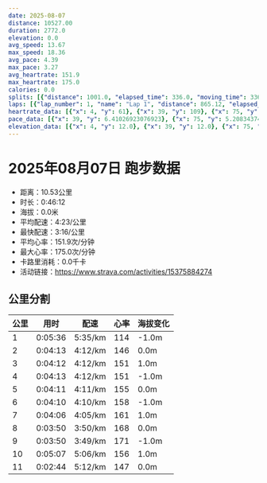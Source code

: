 ```yaml
---
date: 2025-08-07
distance: 10527.00
duration: 2772.0
elevation: 0.0
avg_speed: 13.67
max_speed: 18.36
avg_pace: 4.39
max_pace: 3.27
avg_heartrate: 151.9
max_heartrate: 175.0
calories: 0.0
splits: [{"distance": 1001.0, "elapsed_time": 336.0, "moving_time": 336.0, "average_speed": 2.98, "pace": 5.592852348993288, "average_heartrate": 114.75602409638554, "elevation_difference": -1.0, "split_number": 1}, {"distance": 1002.5, "elapsed_time": 253.0, "moving_time": 253.0, "average_speed": 3.96, "pace": 4.208762626262626, "average_heartrate": 146.80237154150197, "elevation_difference": 0.0, "split_number": 2}, {"distance": 998.0, "elapsed_time": 252.0, "moving_time": 252.0, "average_speed": 3.96, "pace": 4.208762626262626, "average_heartrate": 151.93253968253967, "elevation_difference": 1.0, "split_number": 3}, {"distance": 1001.5, "elapsed_time": 253.0, "moving_time": 253.0, "average_speed": 3.96, "pace": 4.208762626262626, "average_heartrate": 151.7312252964427, "elevation_difference": -1.0, "split_number": 4}, {"distance": 998.5, "elapsed_time": 251.0, "moving_time": 251.0, "average_speed": 3.98, "pace": 4.187613065326633, "average_heartrate": 155.10358565737053, "elevation_difference": 0.0, "split_number": 5}, {"distance": 998.5, "elapsed_time": 250.0, "moving_time": 250.0, "average_speed": 3.99, "pace": 4.177117794486215, "average_heartrate": 158.232, "elevation_difference": -1.0, "split_number": 6}, {"distance": 1003.5, "elapsed_time": 246.0, "moving_time": 246.0, "average_speed": 4.08, "pace": 4.084975490196078, "average_heartrate": 161.0040650406504, "elevation_difference": 1.0, "split_number": 7}, {"distance": 997.5, "elapsed_time": 230.0, "moving_time": 230.0, "average_speed": 4.34, "pace": 3.840253456221198, "average_heartrate": 168.54782608695652, "elevation_difference": 0.0, "split_number": 8}, {"distance": 1000.5, "elapsed_time": 230.0, "moving_time": 230.0, "average_speed": 4.35, "pace": 3.8314252873563217, "average_heartrate": 171.33478260869566, "elevation_difference": -1.0, "split_number": 9}, {"distance": 1001.5, "elapsed_time": 307.0, "moving_time": 307.0, "average_speed": 3.26, "pace": 5.112484662576687, "average_heartrate": 156.3941368078176, "elevation_difference": 1.0, "split_number": 10}, {"distance": 524.0, "elapsed_time": 168.0, "moving_time": 164.0, "average_speed": 3.2, "pace": 5.208343749999999, "average_heartrate": 147.73006134969324, "elevation_difference": 0.0, "split_number": 11}]
laps: [{"lap_number": 1, "name": "Lap 1", "distance": 865.12, "elapsed_time": 300.0, "moving_time": 300.0, "average_speed": 2.88, "pace": 5.787048611111111, "average_heartrate": 110.44444444444444, "max_heartrate": 122, "start_date": "2025-08-07 19:30:24+00:00", "elevation_difference": 0.0}, {"lap_number": 2, "name": "Lap 2", "distance": 5965.52, "elapsed_time": 1500.0, "moving_time": 1500.0, "average_speed": 3.98, "pace": 4.187613065326633, "average_heartrate": 153.375, "max_heartrate": 163, "start_date": "2025-08-07 19:35:26+00:00", "elevation_difference": 2.0}, {"lap_number": 3, "name": "Lap 3", "distance": 781.74, "elapsed_time": 180.0, "moving_time": 180.0, "average_speed": 4.34, "pace": 3.840253456221198, "average_heartrate": 167.125, "max_heartrate": 170, "start_date": "2025-08-07 20:00:26+00:00", "elevation_difference": 0.0}, {"lap_number": 4, "name": "Lap 4", "distance": 778.44, "elapsed_time": 180.0, "moving_time": 180.0, "average_speed": 4.32, "pace": 3.858032407407407, "average_heartrate": 169.57142857142858, "max_heartrate": 171, "start_date": "2025-08-07 20:03:26+00:00", "elevation_difference": 0.0}, {"lap_number": 5, "name": "Lap 5", "distance": 793.36, "elapsed_time": 180.0, "moving_time": 180.0, "average_speed": 4.41, "pace": 3.7792970521541944, "average_heartrate": 172.75, "max_heartrate": 175, "start_date": "2025-08-07 20:06:26+00:00", "elevation_difference": 0.0}, {"lap_number": 6, "name": "Lap 6", "distance": 929.73, "elapsed_time": 300.0, "moving_time": 300.0, "average_speed": 3.1, "pace": 5.376354838709677, "average_heartrate": 152.375, "max_heartrate": 164, "start_date": "2025-08-07 20:09:26+00:00", "elevation_difference": 2.0}, {"lap_number": 7, "name": "Lap 7", "distance": 413.22, "elapsed_time": 141.0, "moving_time": 131.0, "average_speed": 3.15, "pace": 5.291015873015873, "average_heartrate": 146.75, "max_heartrate": 148, "start_date": "2025-08-07 20:14:29+00:00", "elevation_difference": 0.0}]
heartrate_data: [{"x": 4, "y": 61}, {"x": 39, "y": 109}, {"x": 75, "y": 110}, {"x": 112, "y": 119}, {"x": 150, "y": 121}, {"x": 185, "y": 113}, {"x": 221, "y": 119}, {"x": 258, "y": 120}, {"x": 294, "y": 122}, {"x": 323, "y": 133}, {"x": 349, "y": 135}, {"x": 376, "y": 139}, {"x": 403, "y": 146}, {"x": 430, "y": 149}, {"x": 456, "y": 147}, {"x": 483, "y": 151}, {"x": 510, "y": 150}, {"x": 536, "y": 150}, {"x": 563, "y": 152}, {"x": 589, "y": 149}, {"x": 614, "y": 149}, {"x": 641, "y": 153}, {"x": 669, "y": 151}, {"x": 695, "y": 154}, {"x": 721, "y": 153}, {"x": 748, "y": 154}, {"x": 775, "y": 151}, {"x": 801, "y": 151}, {"x": 828, "y": 151}, {"x": 855, "y": 150}, {"x": 882, "y": 151}, {"x": 910, "y": 150}, {"x": 937, "y": 149}, {"x": 963, "y": 151}, {"x": 989, "y": 151}, {"x": 1016, "y": 154}, {"x": 1042, "y": 153}, {"x": 1068, "y": 154}, {"x": 1094, "y": 156}, {"x": 1122, "y": 154}, {"x": 1148, "y": 154}, {"x": 1174, "y": 155}, {"x": 1201, "y": 149}, {"x": 1228, "y": 154}, {"x": 1254, "y": 157}, {"x": 1281, "y": 159}, {"x": 1307, "y": 158}, {"x": 1333, "y": 157}, {"x": 1360, "y": 157}, {"x": 1386, "y": 155}, {"x": 1413, "y": 159}, {"x": 1439, "y": 158}, {"x": 1466, "y": 158}, {"x": 1492, "y": 159}, {"x": 1519, "y": 159}, {"x": 1545, "y": 159}, {"x": 1570, "y": 159}, {"x": 1597, "y": 160}, {"x": 1622, "y": 161}, {"x": 1648, "y": 160}, {"x": 1675, "y": 158}, {"x": 1702, "y": 159}, {"x": 1728, "y": 161}, {"x": 1754, "y": 163}, {"x": 1780, "y": 160}, {"x": 1806, "y": 160}, {"x": 1830, "y": 166}, {"x": 1854, "y": 166}, {"x": 1878, "y": 168}, {"x": 1902, "y": 169}, {"x": 1926, "y": 169}, {"x": 1951, "y": 170}, {"x": 1975, "y": 169}, {"x": 2000, "y": 170}, {"x": 2024, "y": 168}, {"x": 2048, "y": 168}, {"x": 2073, "y": 170}, {"x": 2098, "y": 170}, {"x": 2122, "y": 171}, {"x": 2147, "y": 170}, {"x": 2172, "y": 172}, {"x": 2196, "y": 170}, {"x": 2220, "y": 172}, {"x": 2244, "y": 173}, {"x": 2267, "y": 173}, {"x": 2291, "y": 173}, {"x": 2315, "y": 175}, {"x": 2337, "y": 174}, {"x": 2372, "y": 164}, {"x": 2407, "y": 156}, {"x": 2442, "y": 154}, {"x": 2476, "y": 150}, {"x": 2509, "y": 150}, {"x": 2542, "y": 149}, {"x": 2576, "y": 148}, {"x": 2610, "y": 148}, {"x": 2647, "y": 147}, {"x": 2681, "y": 148}, {"x": 2714, "y": 148}, {"x": 2746, "y": 144}]
pace_data: [{"x": 39, "y": 6.41026923076923}, {"x": 75, "y": 5.208343749999999}, {"x": 112, "y": 5.5555666666666665}, {"x": 150, "y": 5.376354838709677}, {"x": 185, "y": 6.172851851851851}, {"x": 221, "y": 5.050515151515151}, {"x": 258, "y": 5.208343749999999}, {"x": 294, "y": 5.208343749999999}, {"x": 323, "y": 4.2735128205128206}, {"x": 349, "y": 4.166675}, {"x": 376, "y": 4.065048780487805}, {"x": 403, "y": 4.385973684210526}, {"x": 430, "y": 4.901970588235294}, {"x": 456, "y": 4.2735128205128206}, {"x": 483, "y": 4.385973684210526}, {"x": 510, "y": 3.968261904761904}, {"x": 536, "y": 4.065048780487805}, {"x": 563, "y": 3.968261904761904}, {"x": 589, "y": 3.875976744186046}, {"x": 614, "y": 3.968261904761904}, {"x": 641, "y": 3.968261904761904}, {"x": 669, "y": 7.246391304347826}, {"x": 695, "y": 4.385973684210526}, {"x": 721, "y": 4.065048780487805}, {"x": 748, "y": 3.968261904761904}, {"x": 775, "y": 4.504513513513513}, {"x": 801, "y": 4.166675}, {"x": 828, "y": 4.166675}, {"x": 855, "y": 4.065048780487805}, {"x": 882, "y": 4.166675}, {"x": 910, "y": 5.952392857142857}, {"x": 937, "y": 4.166675}, {"x": 963, "y": 4.166675}, {"x": 989, "y": 4.065048780487805}, {"x": 1016, "y": 4.629638888888889}, {"x": 1042, "y": 4.2735128205128206}, {"x": 1068, "y": 3.968261904761904}, {"x": 1094, "y": 3.968261904761904}, {"x": 1122, "y": 4.2735128205128206}, {"x": 1148, "y": 3.968261904761904}, {"x": 1174, "y": 4.2735128205128206}, {"x": 1201, "y": 4.385973684210526}, {"x": 1228, "y": 3.875976744186046}, {"x": 1254, "y": 4.166675}, {"x": 1281, "y": 4.166675}, {"x": 1307, "y": 4.065048780487805}, {"x": 1333, "y": 4.166675}, {"x": 1360, "y": 3.968261904761904}, {"x": 1386, "y": 4.166675}, {"x": 1413, "y": 4.385973684210526}, {"x": 1439, "y": 4.166675}, {"x": 1466, "y": 3.968261904761904}, {"x": 1492, "y": 4.065048780487805}, {"x": 1519, "y": 4.2735128205128206}, {"x": 1545, "y": 4.065048780487805}, {"x": 1570, "y": 4.2735128205128206}, {"x": 1597, "y": 4.065048780487805}, {"x": 1622, "y": 3.968261904761904}, {"x": 1648, "y": 3.968261904761904}, {"x": 1675, "y": 4.2735128205128206}, {"x": 1702, "y": 4.761914285714285}, {"x": 1728, "y": 4.166675}, {"x": 1754, "y": 4.2735128205128206}, {"x": 1780, "y": 3.968261904761904}, {"x": 1806, "y": 4.166675}, {"x": 1830, "y": 4.2735128205128206}, {"x": 1854, "y": 3.875976744186046}, {"x": 1878, "y": 3.401367346938775}, {"x": 1902, "y": 3.875976744186046}, {"x": 1926, "y": 4.065048780487805}, {"x": 1951, "y": 4.065048780487805}, {"x": 1975, "y": 3.787886363636363}, {"x": 2000, "y": 3.787886363636363}, {"x": 2024, "y": 3.875976744186046}, {"x": 2048, "y": 3.968261904761904}, {"x": 2073, "y": 3.875976744186046}, {"x": 2098, "y": 3.546106382978723}, {"x": 2122, "y": 3.968261904761904}, {"x": 2147, "y": 3.7037111111111107}, {"x": 2172, "y": 4.761914285714285}, {"x": 2196, "y": 3.7037111111111107}, {"x": 2220, "y": 3.7037111111111107}, {"x": 2244, "y": 3.4722291666666667}, {"x": 2267, "y": 3.623195652173913}, {"x": 2291, "y": 3.623195652173913}, {"x": 2315, "y": 3.623195652173913}, {"x": 2337, "y": 3.546106382978723}, {"x": 2372, "y": 5.952392857142857}, {"x": 2407, "y": 5.5555666666666665}, {"x": 2442, "y": 5.747137931034483}, {"x": 2476, "y": 5.376354838709677}, {"x": 2509, "y": 5.050515151515151}, {"x": 2542, "y": 4.761914285714285}, {"x": 2576, "y": 5.376354838709677}, {"x": 2610, "y": 5.050515151515151}, {"x": 2647, "y": 19.357375145180022}, {"x": 2681, "y": 5.376354838709677}, {"x": 2714, "y": 5.376354838709677}, {"x": 2746, "y": 5.050515151515151}]
elevation_data: [{"x": 4, "y": 12.0}, {"x": 39, "y": 12.0}, {"x": 75, "y": 12.0}, {"x": 112, "y": 12.0}, {"x": 150, "y": 11.0}, {"x": 185, "y": 11.0}, {"x": 221, "y": 11.0}, {"x": 258, "y": 11.0}, {"x": 294, "y": 11.0}, {"x": 323, "y": 11.0}, {"x": 349, "y": 11.0}, {"x": 376, "y": 11.0}, {"x": 403, "y": 11.0}, {"x": 430, "y": 11.0}, {"x": 456, "y": 11.0}, {"x": 483, "y": 11.0}, {"x": 510, "y": 12.0}, {"x": 536, "y": 12.0}, {"x": 563, "y": 11.0}, {"x": 589, "y": 11.0}, {"x": 614, "y": 11.0}, {"x": 641, "y": 11.0}, {"x": 669, "y": 11.0}, {"x": 695, "y": 11.0}, {"x": 721, "y": 11.0}, {"x": 748, "y": 12.0}, {"x": 775, "y": 12.0}, {"x": 801, "y": 12.0}, {"x": 828, "y": 12.0}, {"x": 855, "y": 11.0}, {"x": 882, "y": 12.0}, {"x": 910, "y": 12.0}, {"x": 937, "y": 11.0}, {"x": 963, "y": 12.0}, {"x": 989, "y": 12.0}, {"x": 1016, "y": 12.0}, {"x": 1042, "y": 12.0}, {"x": 1068, "y": 12.0}, {"x": 1094, "y": 11.0}, {"x": 1122, "y": 12.0}, {"x": 1148, "y": 11.0}, {"x": 1174, "y": 11.0}, {"x": 1201, "y": 11.0}, {"x": 1228, "y": 12.0}, {"x": 1254, "y": 11.0}, {"x": 1281, "y": 11.0}, {"x": 1307, "y": 11.0}, {"x": 1333, "y": 11.0}, {"x": 1360, "y": 11.0}, {"x": 1386, "y": 11.0}, {"x": 1413, "y": 10.0}, {"x": 1439, "y": 10.0}, {"x": 1466, "y": 11.0}, {"x": 1492, "y": 11.0}, {"x": 1519, "y": 11.0}, {"x": 1545, "y": 11.0}, {"x": 1570, "y": 11.0}, {"x": 1597, "y": 10.0}, {"x": 1622, "y": 11.0}, {"x": 1648, "y": 10.0}, {"x": 1675, "y": 10.0}, {"x": 1702, "y": 11.0}, {"x": 1728, "y": 11.0}, {"x": 1754, "y": 11.0}, {"x": 1780, "y": 11.0}, {"x": 1806, "y": 11.0}, {"x": 1830, "y": 11.0}, {"x": 1854, "y": 11.0}, {"x": 1878, "y": 11.0}, {"x": 1902, "y": 10.0}, {"x": 1926, "y": 11.0}, {"x": 1951, "y": 11.0}, {"x": 1975, "y": 11.0}, {"x": 2000, "y": 11.0}, {"x": 2024, "y": 11.0}, {"x": 2048, "y": 11.0}, {"x": 2073, "y": 11.0}, {"x": 2098, "y": 10.0}, {"x": 2122, "y": 11.0}, {"x": 2147, "y": 11.0}, {"x": 2172, "y": 11.0}, {"x": 2196, "y": 11.0}, {"x": 2220, "y": 11.0}, {"x": 2244, "y": 11.0}, {"x": 2267, "y": 11.0}, {"x": 2291, "y": 10.0}, {"x": 2315, "y": 11.0}, {"x": 2337, "y": 11.0}, {"x": 2372, "y": 11.0}, {"x": 2407, "y": 11.0}, {"x": 2442, "y": 11.0}, {"x": 2476, "y": 11.0}, {"x": 2509, "y": 11.0}, {"x": 2542, "y": 11.0}, {"x": 2576, "y": 11.0}, {"x": 2610, "y": 11.0}, {"x": 2647, "y": 11.0}, {"x": 2681, "y": 11.0}, {"x": 2714, "y": 11.0}, {"x": 2746, "y": 11.0}]
---
```


# 2025年08月07日 跑步数据

- 距离：10.53公里
- 时长：0:46:12
- 海拔：0.0米
- 平均配速：4:23/公里
- 最快配速：3:16/公里
- 平均心率：151.9次/分钟
- 最大心率：175.0次/分钟
- 卡路里消耗：0.0千卡
- 活动链接：https://www.strava.com/activities/15375884274

## 公里分割

| 公里 | 用时 | 配速 | 心率 | 海拔变化 |
|------|------|------|------|------|
| 1 | 0:05:36 | 5:35/km | 114 | -1.0m |
| 2 | 0:04:13 | 4:12/km | 146 | 0.0m |
| 3 | 0:04:12 | 4:12/km | 151 | 1.0m |
| 4 | 0:04:13 | 4:12/km | 151 | -1.0m |
| 5 | 0:04:11 | 4:11/km | 155 | 0.0m |
| 6 | 0:04:10 | 4:10/km | 158 | -1.0m |
| 7 | 0:04:06 | 4:05/km | 161 | 1.0m |
| 8 | 0:03:50 | 3:50/km | 168 | 0.0m |
| 9 | 0:03:50 | 3:49/km | 171 | -1.0m |
| 10 | 0:05:07 | 5:06/km | 156 | 1.0m |
| 11 | 0:02:44 | 5:12/km | 147 | 0.0m |

